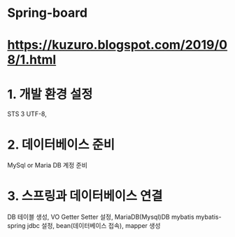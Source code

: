 # Spring-board


# https://kuzuro.blogspot.com/2019/08/1.html

# 1. 개발 환경 설정

STS 3 UTF-8, 

# 2. 데이터베이스 준비

MySql or Maria DB 계정 준비 

# 3. 스프링과 데이터베이스 연결

DB 테이블 생성, VO Getter Setter 설정, MariaDB(Mysql)DB mybatis mybatis-spring jdbc 설정, bean(데이터베이스 접속), mapper 생성

